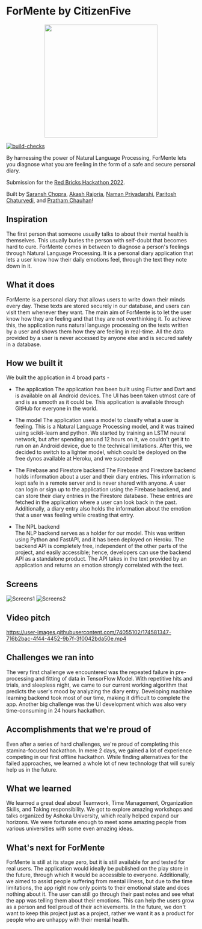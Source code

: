 # ForMente by CitizenFive

<p align="center">

  <img src="https://user-images.githubusercontent.com/77211855/174463614-67e3461b-6351-4307-be7a-10e1465b7e64.png" height=300/>
</p>

[![build-checks](https://github.com/redbrickhacks/redbrickhacks-2022-submission-citizenfive/actions/workflows/ci.yml/badge.svg)](https://github.com/redbrickhacks/redbrickhacks-2022-submission-citizenfive/actions/workflows/ci.yml)

By harnessing the power of Natural Language Processing, ForMente lets you diagnose what you are feeling in the form of a safe and secure personal diary.

Submission for the [Red Bricks Hackathon 2022](https://devpost.com/software/formente).

Built by [Saransh Chopra](https://github.com/Saransh-cpp), [Akash Rajoria](https://github.com/rajoriaakash), [Naman Priyadarshi](https://github.com/Naman-Priyadarshi), [Paritosh Chaturvedi](https://github.com/ooparitoshoo), and [Pratham Chauhan](https://github.com/ooprathamm)!

## Inspiration
The first person that someone usually talks to about their mental health is themselves. This usually buries the person with self-doubt that becomes hard to cure. ForMente comes in between to diagnose a person's feelings through Natural Language Processing. It is a personal diary application that lets a user know how their daily emotions feel, through the text they note down in it.

## What it does
ForMente is a personal diary that allows users to write down their minds every day. These texts are stored securely in our database, and users can visit them whenever they want. The main aim of ForMente is to let the user know how they are feeling and that they are not overthinking it. To achieve this, the application runs natural language processing on the texts written by a user and shows them how they are feeling in real-time. All the data provided by a user is never accessed by anyone else and is secured safely in a database.

## How we built it
We built the application in 4 broad parts -

- The application
The application has been built using Flutter and Dart and is available on all Android devices. The UI has been taken utmost care of and is as smooth as it could be. This application is available through GitHub for everyone in the world.

- The model
The application uses a model to classify what a user is feeling. This is a Natural Language Processing model, and it was trained using scikit-learn and python. We started by training an LSTM neural network, but after spending around 12 hours on it, we couldn't get it to run on an Android device, due to the technical limitations. After this, we decided to switch to a lighter model, which could be deployed on the free dynos available at Heroku, and we succeeded!

- The Firebase and Firestore backend
The Firebase and Firestore backend holds information about a user and their diary entries. This information is kept safe in a remote server and is never shared with anyone. A user can login or sign up to the application using the Firebase backend, and can store their diary entries in the Firestore database. These entries are fetched in the application where a user can look back in the past. Additionally, a diary entry also holds the information about the emotion that a user was feeling while creating that entry.

- The NPL backend  
The NLP backend serves as a holder for our model. This was written using Python and FastAPI, and it has been deployed on Heroku. The backend API is completely free, independent of the other parts of the project, and easily accessible; hence, developers can use the backend API as a standalone product. The API takes in the text provided by an application and returns an emotion strongly correlated with the text.

## Screens
![Screens1](https://user-images.githubusercontent.com/74055102/174467290-9d5d125d-165c-45ff-9e5e-243d85bd16d5.png)
![Screens2](https://user-images.githubusercontent.com/74055102/174467292-c9985e47-b3d6-4fb9-988b-7c0c6951ea13.png)

## Video pitch
https://user-images.githubusercontent.com/74055102/174581347-716b2bac-4f44-4452-9b7f-3f0042bda50e.mp4

## Challenges we ran into
The very first challenge we encountered was the repeated failure in pre-processing and fitting of data in TensorFlow Model. With repetitive hits and trials, and sleepless night, we came to our current working algorithm that predicts the user's mood by analyzing the diary entry. Developing machine learning backend took most of our time, making it difficult to complete the app. Another big challenge was the UI development which was also very time-consuming in 24 hours hackathon.

## Accomplishments that we're proud of
Even after a series of hard challenges, we're proud of completing this stamina-focused hackathon. In mere 2 days, we gained a lot of experience competing in our first offline hackathon. While finding alternatives for the failed approaches, we learned a whole lot of new technology that will surely help us in the future.

## What we learned
We learned a great deal about Teamwork, Time Management, Organization Skills, and Taking responsibility. We got to explore amazing workshops and talks organized by Ashoka University, which really helped expand our horizons. We were fortunate enough to meet some amazing people from various universities with some even amazing ideas.

## What's next for ForMente
ForMente is still at its stage zero, but it is still available for and tested for real users. The application would ideally be published on the play store in the future, through which it would be accessible to everyone. Additionally, we aimed to assist people suffering from mental illness, but due to the time limitations, the app right now only points to their emotional state and does nothing about it. The user can still go through their past notes and see what the app was telling them about their emotions. This can help the users grow as a person and feel proud of their achievements. In the future, we don't want to keep this project just as a project, rather we want it as a product for people who are unhappy with their mental health.
